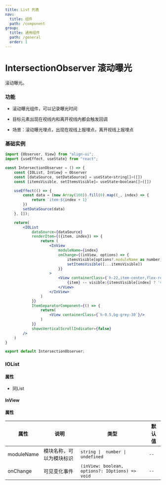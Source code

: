 ```yaml
---
title: List 列表
nav:
  title: 组件
  path: /component
group:
  title: 通用组件
  path: /general
  order: 1
---
```


# IntersectionObserver 滚动曝光

滚动曝光。

### 功能

- 滚动曝光组件，可以记录曝光时间

- 目标元素出现在视线内和离开视线内都会触发回调

- 场景：滚动曝光埋点，出现在视线上报埋点，离开视线上报埋点

### 基础实例

```jsx mdx:preview&background=#bebebe29
import {Observer, View} from "align-ui";
import {useEffect, useState} from "react";

const IntersectionObserver = () => {
    const {IOList, InView} = Observer
    const [dataSource, setDataSource] = useState<string[]>([])
    const [itemsVisible, setItemsVisible]= useState<boolean[]>([])

    useEffect(() => {
        const data = (new Array(100)).fill(0).map((_, index) => {
            return `item-${index + 1}`
        })
        setDataSource(data)
    }, []);

    return(
        <IOList
            dataSource={dataSource}
            renderItem={({item, index}) => {
                return (
                    <InView
                        moduleName={index}
                        onChange={(inView, options) => {
                            itemsVisible[options?.moduleName as number] = inView
                            setItemsVisible([...itemsVisible])
                        }}
                    >
                        <View containerClass={`h-22,item-center,flex-row`}>
                            {item} -- visible:{itemsVisible[index] ? 'visible': 'invisible'}
                        </View>
                    </InView>
                )
            }}
            ItemSeparatorComponent={() => {
                return(
                    <View containerClass={`h-0.5,bg-grey-30`}/>
                )
            }}
            showsVerticalScrollIndicator={false}
        />
    )
}

export default IntersectionObserver;

```

### IOList

#### 属性

- 同List

#### InView

#### 属性

| 属性          | 说明           | 类型                                              | 默认值                   |
|-------------|--------------|-------------------------------------------------|-----------------------|
| moduleName  | 模块名称，可以为模块标识 | `string \|  number \| undefined`                | `--`    |
| onChange    | 可见变化事件       | `(inView: boolean, options?: IOptions) => void` | `--`                  |
